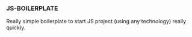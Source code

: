 ### JS-BOILERPLATE

Really simple boilerplate to start JS project (using any technology) really quickly.
